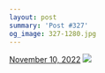 ```yaml
---
layout: post
summary: 'Post #327'
og_image: 327-1280.jpg
---
```


<p>
  <time>
    <a href="/327">November 10, 2022</a>
  </time>
  <a href="/327">
    <img src="{{ site.assets_url }}/327-640.jpg" srcset="{{ site.assets_url }}/327-320.jpg 320w, {{ site.assets_url }}/327-640.jpg 640w, {{ site.assets_url }}/327-960.jpg 960w, {{ site.assets_url }}/327-1280.jpg 1280w" sizes="(min-width: 700px) 50vw, calc(100vw - 2rem)" />
  </a>
</p>
